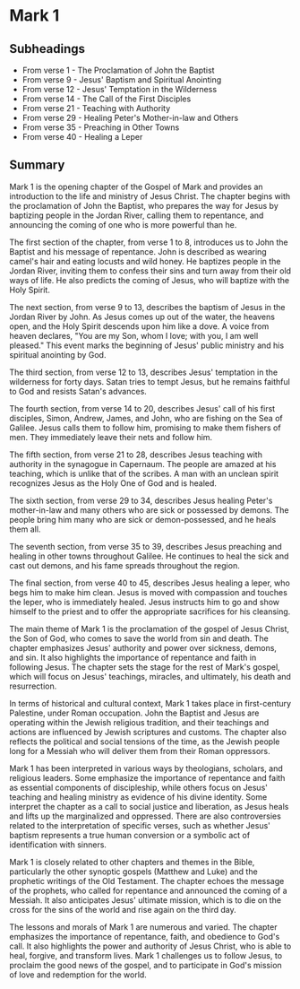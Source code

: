 # Mark 1

## Subheadings

* From verse 1 - The Proclamation of John the Baptist
* From verse 9 - Jesus' Baptism and Spiritual Anointing
* From verse 12 - Jesus' Temptation in the Wilderness
* From verse 14 - The Call of the First Disciples
* From verse 21 - Teaching with Authority
* From verse 29 - Healing Peter's Mother-in-law and Others
* From verse 35 - Preaching in Other Towns
* From verse 40 - Healing a Leper

## Summary

Mark 1 is the opening chapter of the Gospel of Mark and provides an introduction to the life and ministry of Jesus Christ. The chapter begins with the proclamation of John the Baptist, who prepares the way for Jesus by baptizing people in the Jordan River, calling them to repentance, and announcing the coming of one who is more powerful than he.

The first section of the chapter, from verse 1 to 8, introduces us to John the Baptist and his message of repentance. John is described as wearing camel's hair and eating locusts and wild honey. He baptizes people in the Jordan River, inviting them to confess their sins and turn away from their old ways of life. He also predicts the coming of Jesus, who will baptize with the Holy Spirit.

The next section, from verse 9 to 13, describes the baptism of Jesus in the Jordan River by John. As Jesus comes up out of the water, the heavens open, and the Holy Spirit descends upon him like a dove. A voice from heaven declares, "You are my Son, whom I love; with you, I am well pleased." This event marks the beginning of Jesus' public ministry and his spiritual anointing by God.

The third section, from verse 12 to 13, describes Jesus' temptation in the wilderness for forty days. Satan tries to tempt Jesus, but he remains faithful to God and resists Satan's advances.

The fourth section, from verse 14 to 20, describes Jesus' call of his first disciples, Simon, Andrew, James, and John, who are fishing on the Sea of Galilee. Jesus calls them to follow him, promising to make them fishers of men. They immediately leave their nets and follow him.

The fifth section, from verse 21 to 28, describes Jesus teaching with authority in the synagogue in Capernaum. The people are amazed at his teaching, which is unlike that of the scribes. A man with an unclean spirit recognizes Jesus as the Holy One of God and is healed.

The sixth section, from verse 29 to 34, describes Jesus healing Peter's mother-in-law and many others who are sick or possessed by demons. The people bring him many who are sick or demon-possessed, and he heals them all.

The seventh section, from verse 35 to 39, describes Jesus preaching and healing in other towns throughout Galilee. He continues to heal the sick and cast out demons, and his fame spreads throughout the region.

The final section, from verse 40 to 45, describes Jesus healing a leper, who begs him to make him clean. Jesus is moved with compassion and touches the leper, who is immediately healed. Jesus instructs him to go and show himself to the priest and to offer the appropriate sacrifices for his cleansing.

The main theme of Mark 1 is the proclamation of the gospel of Jesus Christ, the Son of God, who comes to save the world from sin and death. The chapter emphasizes Jesus' authority and power over sickness, demons, and sin. It also highlights the importance of repentance and faith in following Jesus. The chapter sets the stage for the rest of Mark's gospel, which will focus on Jesus' teachings, miracles, and ultimately, his death and resurrection.

In terms of historical and cultural context, Mark 1 takes place in first-century Palestine, under Roman occupation. John the Baptist and Jesus are operating within the Jewish religious tradition, and their teachings and actions are influenced by Jewish scriptures and customs. The chapter also reflects the political and social tensions of the time, as the Jewish people long for a Messiah who will deliver them from their Roman oppressors.

Mark 1 has been interpreted in various ways by theologians, scholars, and religious leaders. Some emphasize the importance of repentance and faith as essential components of discipleship, while others focus on Jesus' teaching and healing ministry as evidence of his divine identity. Some interpret the chapter as a call to social justice and liberation, as Jesus heals and lifts up the marginalized and oppressed. There are also controversies related to the interpretation of specific verses, such as whether Jesus' baptism represents a true human conversion or a symbolic act of identification with sinners.

Mark 1 is closely related to other chapters and themes in the Bible, particularly the other synoptic gospels (Matthew and Luke) and the prophetic writings of the Old Testament. The chapter echoes the message of the prophets, who called for repentance and announced the coming of a Messiah. It also anticipates Jesus' ultimate mission, which is to die on the cross for the sins of the world and rise again on the third day.

The lessons and morals of Mark 1 are numerous and varied. The chapter emphasizes the importance of repentance, faith, and obedience to God's call. It also highlights the power and authority of Jesus Christ, who is able to heal, forgive, and transform lives. Mark 1 challenges us to follow Jesus, to proclaim the good news of the gospel, and to participate in God's mission of love and redemption for the world.